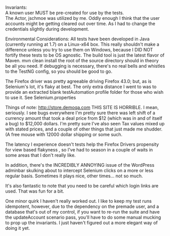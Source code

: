 Invariants:  
A known user MUST be pre-created for use by the tests.  
The Actor, jschmoe was utilized by me.  Oddly enough
I think that the user accounts might be getting cleared out
over time.  As I had to change the credentials slightly during
development.  

Environmental Considerations: 
All tests have been developed in Java (currently running at 1.7)
on a Linux-x64 box.  This really shouldn't make a difference 
unless you try to use them on Windows, because I DID NOT fortify
these tests to be OS agnostic.  The build tool is just the latest
flavor of Maven.  mvn clean install the root of the source 
directory should in theory be all you need.  If debugging is 
necessary, there's no real bells and whistles to the TestNG 
config, so you should be good to go.  

The Firefox driver was pretty agreeable driving Firefox 43.0; 
but, as is Selenium's lot, it's flaky at best.  The only extra
distance I went to was to provide an extracted blank testAutomation
profile folder for those who wish to use it.  See Selenium.properties 



Things of note:
http://store.demoqa.com 
THIS SITE IS HORRIBLE. I mean, seriously. I see bugs everywhere
I'm pretty sure there was left shift of a currency amount that 
took a deal price from $12 (which was in and of itself a bug) 
to $12,000 dollars.  I'm pretty sure I've also seen Tax values 
mixed up with stated prices, and a couple of other things that
just made me shudder.  (A free mouse with 12000 dollar shipping 
or some such.  

The latency I experience doesn't tests help the Firefox
Drivers propensity for view based flakyness
, so I've had to season in a couple of waits in some areas 
that I don't really like.  

In addition, there's the INCREDIBLY ANNOYING issue of the WordPress
adminbar skulking about to intercept Selenium clicks on a more or
less regular basis.  Sometimes it plays nice, other times... not 
so much.  

It's also fantastic to note that you need to be careful which login
links are used.  That was fun for a bit. 

One minor quirk I haven't really worked out.  I like to keep
my test runs idempotent, however, due to the dependency on the 
premade user, and a database that's out of my control, if you 
want to re-run the suite and have the updateAccount scenario
pass, you'll have to do some manual mucking to prop up the 
invariants. I just haven't figured out a more elegant way of 
doing it yet.   
